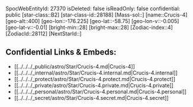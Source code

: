 ﻿---
location: [-58.75,-176.225,400]
type: Station
tags:
- astro/Star

---
SpocWebEntityId: 27370
isDeleted: false
isReadOnly: false
confidential: public
[star-class::B2]
[star-class-id::28188]
[Mass-sol::]
[name::Crucis-4]
[geo-alt::400]
[geo-lon::-176.225]
[geo-lat::-58.75]
[geo-lon-v::-0.005]
[geo-lat-v::-0.01]
[bright-min::28]
[bright-max::28]
[Zodiac-index::4]
[ZodiacId::28112]
[NextStarId::]



## Confidential Links & Embeds: 
- [[../../../_public/astro/Star/Crucis-4.md|Crucis-4]] 
- [[../../../_internal/astro/Star/Crucis-4.internal.md|Crucis-4.internal]] 
- [[../../../_protect/astro/Star/Crucis-4.protect.md|Crucis-4.protect]] 
- [[../../../_private/astro/Star/Crucis-4.private.md|Crucis-4.private]] 
- [[../../../_personal/astro/Star/Crucis-4.personal.md|Crucis-4.personal]] 
- [[../../../_secret/astro/Star/Crucis-4.secret.md|Crucis-4.secret]]


